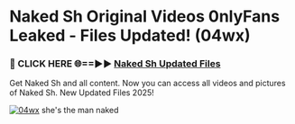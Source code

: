# Naked Sh Original Videos 0nlyFans Leaked - Files Updated! (04wx)

<h3>🔴 CLICK HERE 🌐==►► <a href="https://tinyurl.com/up5wt9bj" rel="nofollow">Naked Sh Updated Files</a></h3>

Get Naked Sh and all content. Now you can access all videos and pictures of Naked Sh. New Updated Files 2025!

[![04wx](https://i.imgur.com/ABiUzMV.gif)](https://tinyurl.com/up5wt9bj)
she's the man naked